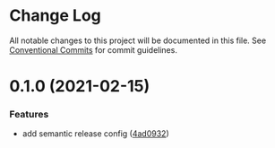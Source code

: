 # Change Log

All notable changes to this project will be documented in this file.
See [Conventional Commits](https://conventionalcommits.org) for commit guidelines.

# 0.1.0 (2021-02-15)


### Features

* add semantic release config ([4ad0932](https://github.com/TractorZoom/configurations/commit/4ad0932edcdb0d1435b9602af9a0c3c3698a655a))
